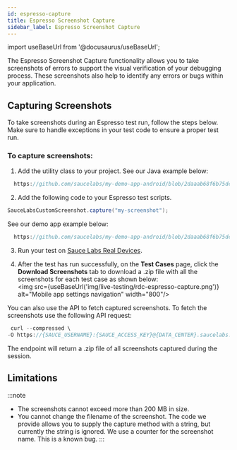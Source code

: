 ```yaml
---
id: espresso-capture
title: Espresso Screenshot Capture
sidebar_label: Espresso Screenshot Capture
---
```

import useBaseUrl from '@docusaurus/useBaseUrl';

The Espresso Screenshot Capture functionality allows you to take screenshots of errors to support the visual verification of your debugging process. These screenshots also help to identify any errors or bugs within your application.


## Capturing Screenshots

To take screenshots during an Espresso test run, follow the steps below. Make sure to handle exceptions in your test code to ensure a proper test run.

### To capture screenshots:

1. Add the utility class to your project. See our Java example below:

```java reference title="SauceLabsCustomScreenshot Class"
  https://github.com/saucelabs/my-demo-app-android/blob/2daaab68f6b75dcd78533dda7ac1715eec070f99/app/src/androidTest/java/com/saucelabs/mydemoapp/android/screenshot/SauceLabsCustomScreenshot.java
  ``` 
2. Add the following code to your Espresso test scripts.
   
```java
SauceLabsCustomScreenshot.capture("my-screenshot");
```
See our demo app example below:

```java reference title="Sample Espresso test script"
  https://github.com/saucelabs/my-demo-app-android/blob/2daaab68f6b75dcd78533dda7ac1715eec070f99/app/src/androidTest/java/com/saucelabs/mydemoapp/android/view/activities/LoginTest.java
  ``` 


3.  Run your test on [Sauce Labs Real Devices](https://docs.saucelabs.com/mobile-apps/automated-testing/).

4. After the test has run successfully, on the **Test Cases** page, click the **Download Screenshots** tab to download a .zip file with all the screenshots for each test case as shown below:
<br/><img src={useBaseUrl('img/live-testing/rdc-espresso-capture.png')} alt="Mobile app settings navigation" width="800"/>
   


You can also use the API to fetch captured screenshots. To fetch the screenshots use the following API request:

 ```java
  curl --compressed \
-O https://{SAUCE_USERNAME}:{SAUCE_ACCESS_KEY}@{DATA_CENTER}.saucelabs.com/v1/rdc/jobs/{JOB_ID}/screenshots.zip
  ```

The endpoint will return a .zip file of all screenshots captured during the session.
   

## Limitations

:::note 
* The screenshots cannot exceed more than 200 MB in size.
* You cannot change the filename of the screenshot. The code we provide allows you to supply the capture method with a string, but currently the string is ignored. We use a counter for the screenshot name. This is a known bug.
:::
